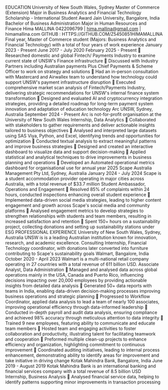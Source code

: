 EDUCATION
University of New South Wales, Sydney
Master of Commerce (Extension)
Major in Business Analytics and Financial Technology Scholarship - International Student Award
Jain University, Bangalore, India Bachelor of Business Administration Major in Human Resources and Finance
Hima MALLINA
0422096799 | hima.mallina@gmail.com | himamallina.com GITHUB : HTTPS://GITHUB.COM/Z5450851HIMAMALLINA
Final year, Master of Commerce student (Majors: Business Analytics and Financial Technology) with a total of four years of work experience
 January 2023 - Present
June 2017 - July 2020
February 2025 - Present
 Researched domestic and global Fintech/ Payments Industry to examine current state of UNSW's Finance infrastructure
 Discussed with Industry Partners including Australian payments Plus Chief Payments & Scheme Officer to work on strategy and solutions
 Had an in-person consultation with Mastercard and Airwallex team to understand how technology could support UNSW's payment infrastructure disruption
 Executed comprehensive market scan analysis of Fintech/Payments Industry, delivering strategic recommendations for UNSW's internal finance system transformation
 Designed and evaluated AI and cryptocurrency integration strategies, providing a detailed roadmap for long-term payment system innovation and adaptation of education technology
Arc UNSW, Sydney, Australia September 2024 - Present Arc is not-for-profit organisation at the University of New South Wales
Internship, Data Analytics
 Collaborated with stakeholders to gather requirements and deliver actionable insights tailored to business objectives
 Analysed and interpreted large datasets using SAS Viya, Python, and Excel, identifying trends and opportunities for optimization
 Conducted textual analysis to extract meaningful patterns and improve business strategies
 Designed and created an interactive dashboard to visualize data and support decision-making
 Applied statistical and analytical techniques to drive improvements in business planning and operations
 Developed an Automated operational metrics dashboard for organisational use for annual year 2025
Scape Australia Management Pty Ltd, Sydney, Australia January 2024 - July 2024 Scape is a student accommodation provider operating in major cities across Australia, with a total revenue of $33.7 million Student Ambassador, Operations and Engagement
 Resolved 85% of complaints within 24 hours, conducted inspections enhancing overall student experience
 Implemented data-driven social media strategies, leading to higher content engagement and growth across
Scape's social media and community platforms
 Analysed engagement metrics to develop strategies to strengthen relationships with students and team members,
resulting in increased satisfaction and retention
 Spent 150+ hours on a sustainability project, collecting donations and setting up sustainability stations under ESG
PROFESSIONAL EXPERIENCE
University of New South Wales, Sydney, Australia
UNSW is is a leading Australian institution known for innovation, research, and academic excellence. Consulting Internship, Financial Technology
coordinator, with donations later converted into furniture contributing to Scape's sustainability goals
Walmart, Bangalore, India October 2020 - April 2023 Walmart is a multi-national retail company operating in 27 countries with a total revenue of 611 billion USD.
Associate Analyst, Data Administration
 Managed and analysed data across global operations mainly in the USA, Canada and Puerto Rico, influencing decisions impacting over 20,000 employees by providing actionable insights from detailed data analysis
 Generated 50+ data reports with teams in India, enabling data-driven decision-making processes improving
business operations and strategic planning
 Progressed to Workflow Coordinator, applied data analysis to lead a team of nearly 100 associates, improving
operational efficiency through data-informed leadership
 Conducted in-depth payroll and audit data analysis, ensuring compliance and achieved 98% accuracy through
meticulous attention to data integrity
 Trained 9 new employees, featuring ability to communicate and educate team members
 Hosted team and engaging activities to foster collaboration and productivity, illustrating talent for facilitating
teamwork and cooperation
 Preformed multiple clean-up projects to enhance efficiency and organization, highlighting commitment to
continuous improvement
 Coordinated auditing initiatives, leading to internal process enhancement, demonstrating ability to identify areas
for improvement and take initiative in driving change
Kotak Mahindra Bank, Bangalore, India June 2019 - August 2019 Kotak Mahindra Bank is an international banking and financial services company with a total revenue of 8.5 billion USD Internship, Business Analysis
 Analysed financial service data, helping to identify patterns supporting minor improvements in transaction processing
